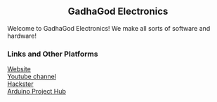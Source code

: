 <h2><center>GadhaGod Electronics</center></h2>

Welcome to GadhaGod Electronics! We make all sorts of software and hardware!

<h3>Links and Other Platforms</h3>
<a href="https://create.arduino.cc/projecthub/GadhaGod/arduino-video-game-controller-for-any-computer-e4aa16">Website</a><br>
<a href="https://create.arduino.cc/projecthub/GadhaGod/arduino-video-game-controller-for-any-computer-e4aa16">Youtube channel</a><br>
<a href="https://create.arduino.cc/projecthub/GadhaGod/arduino-video-game-controller-for-any-computer-e4aa16">Hackster</a><br>
<a href="https://create.arduino.cc/projecthub/GadhaGod/arduino-video-game-controller-for-any-computer-e4aa16">Arduino Project Hub</a>

